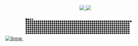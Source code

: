 <!-- README --> 

<!-- Original template github -->
<!-- Disabled
- 👋 Hi, I’m @DiegoAbreu
- 👀 I’m interested in ...
- 🌱 I’m currently learning ...
- 💞️ I’m looking to collaborate on ...
- 📫 How to reach me ...

DiegoAbreu/DiegoAbreu is a ✨ special ✨ repository because its `README.md` (this file) appears on your GitHub profile.
You can click the Preview link to take a look at your changes.
--->

<!-- Personal README
This code was inspired by rafaballerini (https://github.com/rafaballerini/rafaballerini). 
-->

<!-- Stats -->
<div align="center">
  <a href=#>
  <img height="180em" src="https://github-readme-stats.vercel.app/api?username=diegoabreu&show_icons=true&theme=dark&include_all_commits=true&count_private=true"/>
  <img height="180em" src="https://github-readme-stats.vercel.app/api/top-langs/?username=diegoabreu&layout=compact&langs_count=7&theme=dark"/>
</div>

<!-- Badges -->
<!-- Disabled
<div style="display: inline_block"><br>
  <img align="center" alt="diegoabreu-Python" height="30" width="40" src="https://cdn.jsdelivr.net/gh/devicons/devicon/icons/python/python-original.svg">
  <img align="center" alt="diegoabreu-HTML" height="30" width="40" src="https://cdn.jsdelivr.net/gh/devicons/devicon/icons/html5/html5-original.svg">
  <img align="center" alt="diegoabreu-CSS" height="30" width="40" src="https://cdn.jsdelivr.net/gh/devicons/devicon/icons/css3/css3-original.svg">
  <img align="center" alt="diegoabreu-Js" height="30" width="40" src="https://cdn.jsdelivr.net/gh/devicons/devicon/icons/javascript/javascript-original.svg">
  <img align="center" alt="diegoabreu-Js" height="30" width="40" src="https://cdn.jsdelivr.net/gh/devicons/devicon/icons/r/r-original.svg"> 
</div>
-->
  
<!-- Social -->
<!-- disabled
<div style="display: inline_block"><br>
<a href = "#" target="_blank"><img src="https://img.shields.io/badge/YouTube-FF0000?style=for-the-badge&logo=youtube&logoColor=white" target="_blank"></a>
  <a href = "#" target="_blank"><img src="https://img.shields.io/badge/-Instagram-%23E4405F?style=for-the-badge&logo=instagram&logoColor=white" target="_blank"></a>
 	<a href = "#" target="_blank"><img src="https://img.shields.io/badge/Twitch-9146FF?style=for-the-badge&logo=twitch&logoColor=white" target="_blank"></a>
  <a href = "#" target="_blank"><img src="https://img.shields.io/badge/Discord-7289DA?style=for-the-badge&logo=discord&logoColor=white" target="_blank"></a> 
  <a href = "#"><img src="https://img.shields.io/badge/-Gmail-%23333?style=for-the-badge&logo=gmail&logoColor=white" target="_blank"></a>
  <a href = "#" target="_blank"><img src="https://img.shields.io/badge/-LinkedIn-%230077B5?style=for-the-badge&logo=linkedin&logoColor=white" target="_blank"></a> 
</div>
-->

<!-- Animation -->  
<div style="display: inline_block" class="row"><br>
    <img src="https://media1.giphy.com/media/kI2hsMDS4zjK7Fbif8/giphy.gif?cid=ecf05e47yi3q1cyuhl670etk3dslrggebqmarhdo0u429x8f&rid=giphy.gif&ct=g" alt="Snow" style="width:30%">
    <img src="https://github.com/diegoabreu/diegoabreu/blob/output/github-contribution-grid-snake.svg" alt="Forest" style="width:69%">
</div>
